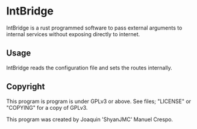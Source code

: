 # IntBridge

IntBridge is a rust programmed software to pass external arguments to internal services without exposing directly to internet.

## Usage

IntBridge reads the configuration file and sets the routes internally.


## Copyright

This program is program is under GPLv3 or above. See files; "LICENSE" or "COPYING" for a copy of GPLv3.

This program was created by Joaquin 'ShyanJMC' Manuel Crespo.
